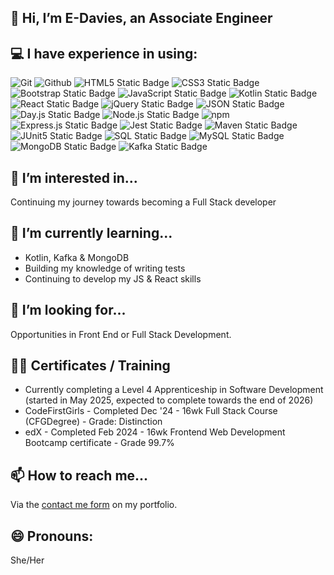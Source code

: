 ## 👋 Hi, I’m E-Davies, an Associate Engineer

## 💻 I have experience in using:

![Git](https://img.shields.io/badge/git-EFEFE7?style=for-the-badge&logo=git&logoColor=F74E27) 
![Github](https://img.shields.io/badge/github-121013?style=for-the-badge&logo=github&logoColor=white)
![HTML5 Static Badge](https://img.shields.io/badge/HTML5-E34F26?style=for-the-badge&logo=html5&logoColor=white)
![CSS3 Static Badge](https://img.shields.io/badge/CSS3-1572B6?style=for-the-badge&logo=css3&logoColor=white)
![Bootstrap Static Badge](https://img.shields.io/badge/Bootstrap-563D7C?style=for-the-badge&logo=bootstrap&logoColor=white)
![JavaScript Static Badge](https://img.shields.io/badge/JavaScript-323330?style=for-the-badge&logo=javascript&logoColor=F7DF1E)
![Kotlin Static Badge](https://img.shields.io/badge/Kotlin-7F52FF?style=for-the-badge&logo=kotlin&logoColor=white)
![React Static Badge](https://img.shields.io/badge/React-292929?style=for-the-badge&logo=react&logoColor=66DBFB)
![jQuery Static Badge](https://img.shields.io/badge/jQuery-0769AD?style=for-the-badge&logo=jquery&logoColor=white)
![JSON Static Badge](https://img.shields.io/badge/JSON-FAF0E6?style=for-the-badge&logo=json&logoColor=2A2A2A)
![Day.js Static Badge](https://img.shields.io/badge/Day.js-FF5F4C?style=for-the-badge&logo=day.js&logoColor=)
![Node.js Static Badge](https://img.shields.io/badge/Node.js-43853D?style=for-the-badge&logo=node.js&logoColor=white)
![npm](https://img.shields.io/badge/npm-%23CB3837.svg?style=for-the-badge&logo=npm&logoColor=white)
![Express.js Static Badge](https://img.shields.io/badge/Express.js-FFFFFF?style=for-the-badge&logo=express&logoColor=282828)
![Jest Static Badge](https://img.shields.io/badge/Jest-997781?style=for-the-badge&logo=jest&logoColor=9C4860)
![Maven Static Badge](https://img.shields.io/badge/Maven-white?style=for-the-badge&logo=apache-maven&logoColor=CB2435)
![JUnit5 Static Badge](https://img.shields.io/badge/JUnit5-white?style=for-the-badge&logo=junit5&logoColor=CB2435&labelColor=249c5f)
![SQL Static Badge](https://img.shields.io/badge/SQL-399CDC?style=for-the-badge&logo=scala&logoColor=white)
![MySQL Static Badge](https://img.shields.io/badge/MySQL-005C84?style=for-the-badge&logo=mysql&logoColor=white)
![MongoDB Static Badge](https://img.shields.io/badge/MongoDB-011D2D?style=for-the-badge&logo=mongodb&logoColor=01E661)
![Kafka Static Badge](https://img.shields.io/badge/Kafka-white?style=for-the-badge&logo=apache-kafka&logoColor=black)


 ## 👀 I’m interested in...
Continuing my journey towards becoming a Full Stack developer
 
## 🌱 I’m currently learning...
* Kotlin, Kafka & MongoDB
* Building my knowledge of writing tests
* Continuing to develop my JS & React skills

## 💞️ I’m looking for...
Opportunities in Front End or Full Stack Development.

## 👩‍🎓 Certificates / Training 
* Currently completing a Level 4 Apprenticeship in Software Development (started in May 2025, expected to complete towards the end of 2026)
* CodeFirstGirls - Completed Dec '24 - 16wk Full Stack Course (CFGDegree) - Grade: Distinction
* edX - Completed Feb 2024 - 16wk Frontend Web Development Bootcamp certificate - Grade 99.7%

## 📫 How to reach me...
Via the [contact me form](https://e-davies.github.io/react-portfolio/) on my portfolio.

## 😄 Pronouns: 
She/Her


<!---
E-Davies/E-Davies is a ✨ special ✨ repository because its `README.md` (this file) appears on your GitHub profile.
You can click the Preview link to take a look at your changes.
--->
